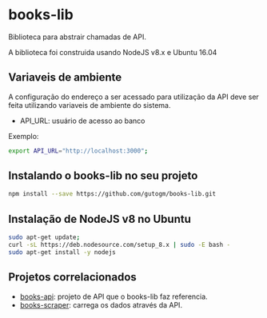 # books-lib

Biblioteca para abstrair chamadas de API.

A biblioteca foi construida usando NodeJS v8.x e Ubuntu 16.04

## Variaveis de ambiente
A configuração do endereço a ser acessado para utilização da API deve ser feita utilizando variaveis de ambiente do sistema.

- API_URL: usuário de acesso ao banco

Exemplo:
```bash
export API_URL="http://localhost:3000";
```

## Instalando o books-lib no seu projeto
```bash
npm install --save https://github.com/gutogm/books-lib.git
```


## Instalação de NodeJS v8 no Ubuntu
```bash
sudo apt-get update;
curl -sL https://deb.nodesource.com/setup_8.x | sudo -E bash -
sudo apt-get install -y nodejs
```

## Projetos correlacionados
- [books-api](https://github.com/gutogm/books-api): projeto de API que o books-lib faz referencia.
- [books-scraper](https://github.com/gutogm/books-scraper): carrega os dados através da API.